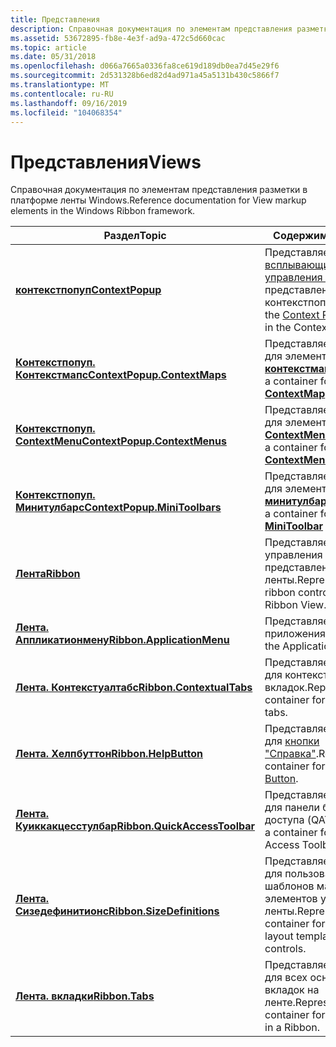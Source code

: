 ```yaml
---
title: Представления
description: Справочная документация по элементам представления разметки в платформе ленты Windows.
ms.assetid: 53672895-fb8e-4e3f-ad9a-472c5d660cac
ms.topic: article
ms.date: 05/31/2018
ms.openlocfilehash: d066a7665a0336fa8ce619d189db0ea7d45e29f6
ms.sourcegitcommit: 2d531328b6ed82d4ad971a45a5131b430c5866f7
ms.translationtype: MT
ms.contentlocale: ru-RU
ms.lasthandoff: 09/16/2019
ms.locfileid: "104068354"
---
```

# <a name="views"></a><span data-ttu-id="cc31d-103">Представления</span><span class="sxs-lookup"><span data-stu-id="cc31d-103">Views</span></span>

<span data-ttu-id="cc31d-104">Справочная документация по элементам представления разметки в платформе ленты Windows.</span><span class="sxs-lookup"><span data-stu-id="cc31d-104">Reference documentation for View markup elements in the Windows Ribbon framework.</span></span>



| <span data-ttu-id="cc31d-105">Раздел</span><span class="sxs-lookup"><span data-stu-id="cc31d-105">Topic</span></span>                                                                                | <span data-ttu-id="cc31d-106">Содержимое</span><span class="sxs-lookup"><span data-stu-id="cc31d-106">Contents</span></span>                                                                                                             |
|--------------------------------------------------------------------------------------|----------------------------------------------------------------------------------------------------------------------|
| [<span data-ttu-id="cc31d-107">**контекстпопуп**</span><span class="sxs-lookup"><span data-stu-id="cc31d-107">**ContextPopup**</span></span>](windowsribbon-element-contextpopup.md)                           | <span data-ttu-id="cc31d-108">Представляет [всплывающий элемент управления "контекст"](windowsribbon-controls-contextpopup.md) в представлении контекстпопуп.</span><span class="sxs-lookup"><span data-stu-id="cc31d-108">Represents the [Context Popup](windowsribbon-controls-contextpopup.md) control in the ContextPopup View.</span></span><br/> |
| [<span data-ttu-id="cc31d-109">**Контекстпопуп. Контекстмапс**</span><span class="sxs-lookup"><span data-stu-id="cc31d-109">**ContextPopup.ContextMaps**</span></span>](windowsribbon-element-contextpopup-contextmaps.md)   | <span data-ttu-id="cc31d-110">Представляет контейнер для элементов [**контекстмап**](windowsribbon-element-contextmap.md) .</span><span class="sxs-lookup"><span data-stu-id="cc31d-110">Represents a container for [**ContextMap**](windowsribbon-element-contextmap.md) elements.</span></span><br/>               |
| [<span data-ttu-id="cc31d-111">**Контекстпопуп. ContextMenu**</span><span class="sxs-lookup"><span data-stu-id="cc31d-111">**ContextPopup.ContextMenus**</span></span>](windowsribbon-element-contextpopup-contextmenus.md) | <span data-ttu-id="cc31d-112">Представляет контейнер для элементов [**ContextMenu**](windowsribbon-element-contextmenu.md) .</span><span class="sxs-lookup"><span data-stu-id="cc31d-112">Represents a container for [**ContextMenu**](windowsribbon-element-contextmenu.md) elements.</span></span><br/>             |
| [<span data-ttu-id="cc31d-113">**Контекстпопуп. Минитулбарс**</span><span class="sxs-lookup"><span data-stu-id="cc31d-113">**ContextPopup.MiniToolbars**</span></span>](windowsribbon-element-contextpopup-minitoolbars.md) | <span data-ttu-id="cc31d-114">Представляет контейнер для элементов [**минитулбар**](windowsribbon-element-minitoolbar.md) .</span><span class="sxs-lookup"><span data-stu-id="cc31d-114">Represents a container for [**MiniToolbar**](windowsribbon-element-minitoolbar.md) elements.</span></span><br/>             |
| [<span data-ttu-id="cc31d-115">**Лента**</span><span class="sxs-lookup"><span data-stu-id="cc31d-115">**Ribbon**</span></span>](windowsribbon-element-ribbon.md)                                       | <span data-ttu-id="cc31d-116">Представляет элемент управления ленты в представлении ленты.</span><span class="sxs-lookup"><span data-stu-id="cc31d-116">Represents the ribbon control in the Ribbon View.</span></span><br/>                                                         |
| [<span data-ttu-id="cc31d-117">**Лента. Аппликатионмену**</span><span class="sxs-lookup"><span data-stu-id="cc31d-117">**Ribbon.ApplicationMenu**</span></span>](windowsribbon-element-ribbon-applicationmenu.md)       | <span data-ttu-id="cc31d-118">Представляет меню приложения.</span><span class="sxs-lookup"><span data-stu-id="cc31d-118">Represents the Application Menu.</span></span><br/>                                                                          |
| [<span data-ttu-id="cc31d-119">**Лента. Контекстуалтабс**</span><span class="sxs-lookup"><span data-stu-id="cc31d-119">**Ribbon.ContextualTabs**</span></span>](windowsribbon-element-ribbon-contextualtabs.md)         | <span data-ttu-id="cc31d-120">Представляет контейнер для контекстных вкладок.</span><span class="sxs-lookup"><span data-stu-id="cc31d-120">Represents a container for contextual tabs.</span></span><br/>                                                               |
| [<span data-ttu-id="cc31d-121">**Лента. Хелпбуттон**</span><span class="sxs-lookup"><span data-stu-id="cc31d-121">**Ribbon.HelpButton**</span></span>](windowsribbon-element-ribbon-helpbutton.md)                 | <span data-ttu-id="cc31d-122">Представляет контейнер для [кнопки "Справка"](windowsribbon-controls-helpbutton.md).</span><span class="sxs-lookup"><span data-stu-id="cc31d-122">Represents a container for the [Help Button](windowsribbon-controls-helpbutton.md).</span></span><br/>                      |
| [<span data-ttu-id="cc31d-123">**Лента. Куиккакцесстулбар**</span><span class="sxs-lookup"><span data-stu-id="cc31d-123">**Ribbon.QuickAccessToolbar**</span></span>](windowsribbon-element-ribbon-quickaccesstoolbar.md) | <span data-ttu-id="cc31d-124">Представляет контейнер для панели быстрого доступа (QAT).</span><span class="sxs-lookup"><span data-stu-id="cc31d-124">Represents a container for the Quick Access Toolbar (QAT).</span></span><br/>                                                |
| [<span data-ttu-id="cc31d-125">**Лента. Сизедефинитионс**</span><span class="sxs-lookup"><span data-stu-id="cc31d-125">**Ribbon.SizeDefinitions**</span></span>](windowsribbon-element-ribbon-sizedefinitions.md)       | <span data-ttu-id="cc31d-126">Представляет контейнер для пользовательских шаблонов макета элементов управления ленты.</span><span class="sxs-lookup"><span data-stu-id="cc31d-126">Represents a container for custom layout templates of Ribbon controls.</span></span><br/>                                    |
| [<span data-ttu-id="cc31d-127">**Лента. вкладки**</span><span class="sxs-lookup"><span data-stu-id="cc31d-127">**Ribbon.Tabs**</span></span>](windowsribbon-element-ribbon-tabs.md)                             | <span data-ttu-id="cc31d-128">Представляет контейнер для всех основных вкладок на ленте.</span><span class="sxs-lookup"><span data-stu-id="cc31d-128">Represents a container for all core tabs in a Ribbon.</span></span><br/>                                                     |



 

 

 





